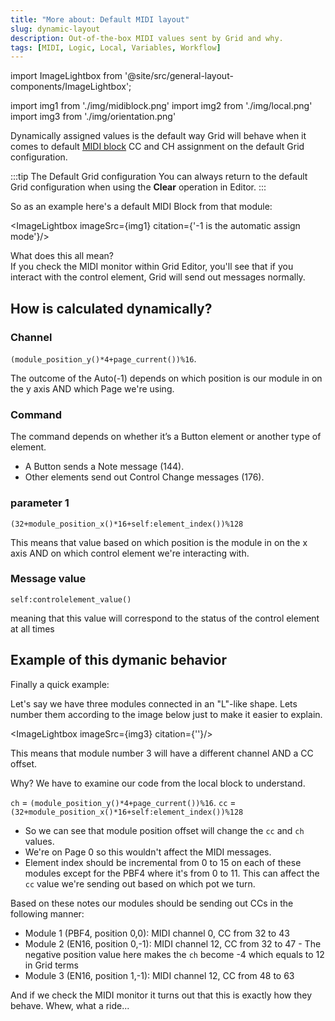 ```yaml
---
title: "More about: Default MIDI layout"
slug: dynamic-layout
description: Out-of-the-box MIDI values sent by Grid and why.
tags: [MIDI, Logic, Local, Variables, Workflow]
---
```


import ImageLightbox from '@site/src/general-layout-components/ImageLightbox';

import img1 from './img/midiblock.png'
import img2 from './img/local.png'
import img3 from './img/orientation.png'





Dynamically assigned values is the default way Grid will behave when it comes to default [MIDI block](/docs/wiki/actions/midi/midi.md) CC and CH assignment on the default Grid configuration.

:::tip The Default Grid configuration
You can always return to the default Grid configuration when using the **Clear** operation in Editor.
:::

So as an example here's a default MIDI Block from that module:

<ImageLightbox imageSrc={img1} citation={'-1 is the automatic assign mode'}/>


What does this all mean?  
If you check the MIDI monitor within Grid Editor, you'll see that if you interact with the control element, Grid will send out messages normally.

## How is calculated dynamically?


### Channel

 `(module_position_y()*4+page_current())%16`. 

The outcome of the Auto(-1)  depends on which position is our module in on the y axis AND which Page we're using.

### Command

The command depends on whether it’s a Button element or another type of element.

- A Button sends a Note message (144).
- Other elements send out Control Change messages (176).

### parameter 1

 `(32+module_position_x()*16+self:element_index())%128` 
 
 This means that value based on which position is the module in on the x axis AND on which control element we're interacting with.

### Message value

`self:controlelement_value()`

meaning that this value will correspond to the status of the control element at all times

## Example of this dymanic behavior

Finally a quick example:

Let's say we have three modules connected in an "L"-like shape. Lets number them according to the image below just to make it easier to explain.

<ImageLightbox imageSrc={img3} citation={''}/>

This means that module number 3 will have a different channel AND a CC offset.

Why? We have to examine our code from the local block to understand.

`ch` = `(module_position_y()*4+page_current())%16`.
`cc` = `(32+module_position_x()*16+self:element_index())%128`

- So we can see that module position offset will change the `cc` and `ch` values.
- We're on Page 0 so this wouldn't affect the MIDI messages.
- Element index should be incremental from 0 to 15 on each of these modules except for the PBF4 where it's from 0 to 11. This can affect the `cc` value we're sending out based on which pot we turn.

Based on these notes our modules should be sending out CCs in the following manner:

- Module 1 (PBF4, position 0,0): MIDI channel 0, CC from 32 to 43
- Module 2 (EN16, position 0,-1): MIDI channel 12, CC from 32 to 47 - The negative position value here makes the `ch` become -4 which equals to 12 in Grid terms
- Module 3 (EN16, position 1,-1): MIDI channel 12, CC from 48 to 63

And if we check the MIDI monitor it turns out that this is exactly how they behave. Whew, what a ride...
